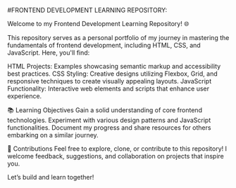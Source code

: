 #FRONTEND DEVELOPMENT LEARNING REPOSITORY:

Welcome to my Frontend Development Learning Repository! 🌐

This repository serves as a personal portfolio of my journey in mastering the fundamentals of frontend development, including HTML, CSS, and JavaScript. Here, you'll find:

HTML Projects: Examples showcasing semantic markup and accessibility best practices.
CSS Styling: Creative designs utilizing Flexbox, Grid, and responsive techniques to create visually appealing layouts.
JavaScript Functionality: Interactive web elements and scripts that enhance user experience.

📚 Learning Objectives
Gain a solid understanding of core frontend technologies.
Experiment with various design patterns and JavaScript functionalities.
Document my progress and share resources for others embarking on a similar journey.

🚀 Contributions
Feel free to explore, clone, or contribute to this repository! I welcome feedback, suggestions, and collaboration on projects that inspire you.

Let’s build and learn together!
